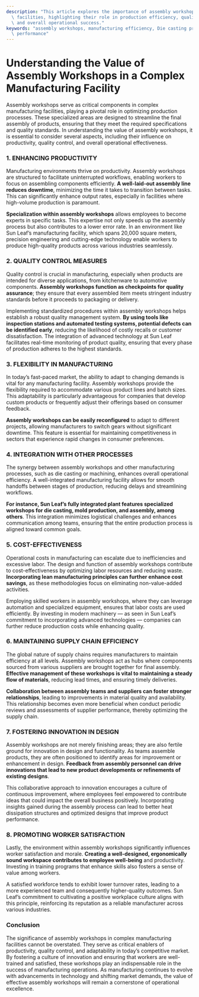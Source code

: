 ```yaml
---
description: "This article explores the importance of assembly workshops in complex manufacturing\
  \ facilities, highlighting their role in production efficiency, quality control,\
  \ and overall operational success."
keywords: "assembly workshops, manufacturing efficiency, Die casting process, Heat dissipation\
  \ performance"
---
```

# Understanding the Value of Assembly Workshops in a Complex Manufacturing Facility

Assembly workshops serve as critical components in complex manufacturing facilities, playing a pivotal role in optimizing production processes. These specialized areas are designed to streamline the final assembly of products, ensuring that they meet the required specifications and quality standards. In understanding the value of assembly workshops, it is essential to consider several aspects, including their influence on productivity, quality control, and overall operational effectiveness.

### 1. ENHANCING PRODUCTIVITY

Manufacturing environments thrive on productivity. Assembly workshops are structured to facilitate uninterrupted workflows, enabling workers to focus on assembling components efficiently. **A well-laid-out assembly line reduces downtime**, minimizing the time it takes to transition between tasks. This can significantly enhance output rates, especially in facilities where high-volume production is paramount.

**Specialization within assembly workshops** allows employees to become experts in specific tasks. This expertise not only speeds up the assembly process but also contributes to a lower error rate. In an environment like Sun Leaf’s manufacturing facility, which spans 20,000 square meters, precision engineering and cutting-edge technology enable workers to produce high-quality products across various industries seamlessly.

### 2. QUALITY CONTROL MEASURES

Quality control is crucial in manufacturing, especially when products are intended for diverse applications, from kitchenware to automotive components. **Assembly workshops function as checkpoints for quality assurance**; they ensure that every assembled item meets stringent industry standards before it proceeds to packaging or delivery.

Implementing standardized procedures within assembly workshops helps establish a robust quality management system. **By using tools like inspection stations and automated testing systems, potential defects can be identified early**, reducing the likelihood of costly recalls or customer dissatisfaction. The integration of advanced technology at Sun Leaf facilitates real-time monitoring of product quality, ensuring that every phase of production adheres to the highest standards.

### 3. FLEXIBILITY IN MANUFACTURING

In today’s fast-paced market, the ability to adapt to changing demands is vital for any manufacturing facility. Assembly workshops provide the flexibility required to accommodate various product lines and batch sizes. This adaptability is particularly advantageous for companies that develop custom products or frequently adjust their offerings based on consumer feedback.

**Assembly workshops can be easily reconfigured** to adapt to different projects, allowing manufacturers to switch gears without significant downtime. This feature is essential for maintaining competitiveness in sectors that experience rapid changes in consumer preferences.

### 4. INTEGRATION WITH OTHER PROCESSES

The synergy between assembly workshops and other manufacturing processes, such as die casting or machining, enhances overall operational efficiency. A well-integrated manufacturing facility allows for smooth handoffs between stages of production, reducing delays and streamlining workflows.

**For instance, Sun Leaf’s fully integrated plant features specialized workshops for die casting, mold production, and assembly, among others**. This integration minimizes logistical challenges and enhances communication among teams, ensuring that the entire production process is aligned toward common goals.

### 5. COST-EFFECTIVENESS

Operational costs in manufacturing can escalate due to inefficiencies and excessive labor. The design and function of assembly workshops contribute to cost-effectiveness by optimizing labor resources and reducing waste. **Incorporating lean manufacturing principles can further enhance cost savings**, as these methodologies focus on eliminating non-value-added activities.

Employing skilled workers in assembly workshops, where they can leverage automation and specialized equipment, ensures that labor costs are used efficiently. By investing in modern machinery — as seen in Sun Leaf’s commitment to incorporating advanced technologies — companies can further reduce production costs while enhancing quality.

### 6. MAINTAINING SUPPLY CHAIN EFFICIENCY

The global nature of supply chains requires manufacturers to maintain efficiency at all levels. Assembly workshops act as hubs where components sourced from various suppliers are brought together for final assembly. **Effective management of these workshops is vital to maintaining a steady flow of materials**, reducing lead times, and ensuring timely deliveries.

**Collaboration between assembly teams and suppliers can foster stronger relationships**, leading to improvements in material quality and availability. This relationship becomes even more beneficial when conduct periodic reviews and assessments of supplier performance, thereby optimizing the supply chain.

### 7. FOSTERING INNOVATION IN DESIGN

Assembly workshops are not merely finishing areas; they are also fertile ground for innovation in design and functionality. As teams assemble products, they are often positioned to identify areas for improvement or enhancement in design. **Feedback from assembly personnel can drive innovations that lead to new product developments or refinements of existing designs**.

This collaborative approach to innovation encourages a culture of continuous improvement, where employees feel empowered to contribute ideas that could impact the overall business positively. Incorporating insights gained during the assembly process can lead to better heat dissipation structures and optimized designs that improve product performance.

### 8. PROMOTING WORKER SATISFACTION

Lastly, the environment within assembly workshops significantly influences worker satisfaction and morale. **Creating a well-designed, ergonomically sound workspace contributes to employee well-being** and productivity. Investing in training programs that enhance skills also fosters a sense of value among workers.

A satisfied workforce tends to exhibit lower turnover rates, leading to a more experienced team and consequently higher-quality outcomes. Sun Leaf’s commitment to cultivating a positive workplace culture aligns with this principle, reinforcing its reputation as a reliable manufacturer across various industries.

### Conclusion

The significance of assembly workshops in complex manufacturing facilities cannot be overstated. They serve as critical enablers of productivity, quality control, and adaptability in today’s competitive market. By fostering a culture of innovation and ensuring that workers are well-trained and satisfied, these workshops play an indispensable role in the success of manufacturing operations. As manufacturing continues to evolve with advancements in technology and shifting market demands, the value of effective assembly workshops will remain a cornerstone of operational excellence.
